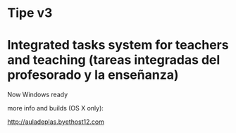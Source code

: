 
# Tipe v3
Integrated tasks system for teachers and teaching (tareas integradas del profesorado y la enseñanza)
==================================================================================
Now Windows ready

more info and builds (OS X only):

http://auladeplas.byethost12.com
